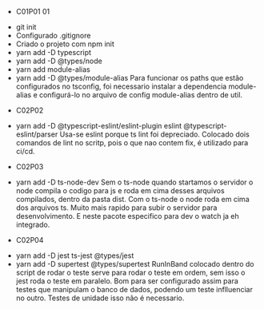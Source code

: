 * C01P01 01
- git init
- Configurado .gitignore
- Criado o projeto com npm init
- yarn add -D typescript
- yarn add -D @types/node 
- yarn add module-alias
- yarn add -D @types/module-alias
Para funcionar os paths que estão configurados no tsconfig, foi necessario instalar a dependencia module-alias e configurá-lo
no arquivo de config module-alias dentro de util.

* C02P02
- yarn add -D @typescript-eslint/eslint-plugin eslint @typescript-eslint/parser
Usa-se eslint porque ts lint foi depreciado.
Colocado dois comandos de lint no scritp, pois o que nao contem fix, é utilizado para ci/cd.

* C02P03
- yarn add -D ts-node-dev
Sem o ts-node quando startamos o servidor o node compila o codigo para js e roda em cima desses arquivos compilados, 
dentro da pasta dist. Com o ts-node o node roda em cima dos arquivos ts. Muito mais rapido para subir o servidor
para desenvolvimento. E neste pacote especifico para dev o watch ja eh integrado.

* C02P04
- yarn add -D jest ts-jest @types/jest
- yarn add -D supertest @types/supertest
RunInBand colocado dentro do script de rodar o teste serve para rodar o teste em ordem, sem isso o jest roda o teste em paralelo.
Bom para ser configurado assim para testes que manipulam o banco de dados, podendo um teste inflluenciar no outro. Testes de unidade
isso não é necessario.